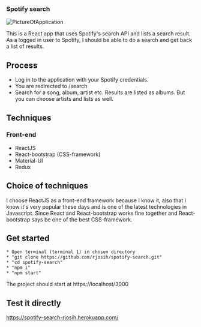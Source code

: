 ### Spotify search

![PictureOfApplication](https://i.imgur.com/oHxDoo6.png)


This is a React app that uses Spotify's search API and lists a search result. 
As a logged in user to Spotify, I should be able to do a search and get back a list of results.

## Process

* Log in to the application with your Spotify credentials. 
* You are redirected to /search 
* Search for a song, album, artist etc.
Results are listed as albums. But you can choose artists and lists as well.

## Techniques
### Front-end 
* ReactJS
* React-bootstrap (CSS-framework)
* Material-UI
* Redux

## Choice of techniques
I choose ReactJS as a front-end framework because I know it, also that I know it's very popular these days and is one of the latest technologies in Javascript.
Since React and React-bootstrap works fine together and React-bootstrap says be one of the best CSS-framework.

## Get started
    * Open terminal (terminal 1) in chosen directory
    * "git clone https://github.com/rjosih/spotify-search.git"
    * "cd spotify-search"
    * "npm i"
    * "npm start"
The project should start at https://localhost/3000

## Test it directly
https://spotify-search-rjosih.herokuapp.com/


